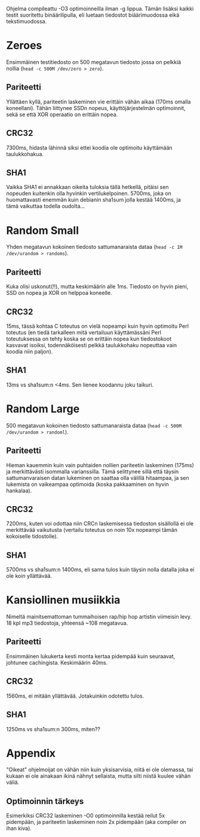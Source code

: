 Ohjelma compileattu -O3 optimoinneilla ilman -g lippua.
Tämän lisäksi kaikki testit suoritettu binäärilipulla, eli luetaan tiedostot biäärimuodossa eikä tekstimuodossa.

# Zeroes
Ensimmäinen testitiedosto on 500 megatavun tiedosto jossa on pelkkiä nollia (`head -c 500M /dev/zero > zero`).

## Pariteetti
Yllättäen kyllä, pariteetin laskeminen vie erittäin vähän aikaa (170ms omalla koneellani). Tähän liittynee SSDn nopeus, käyttöjärjestelmän optimoinnit, sekä se että XOR operaatio on erittäin nopea.

## CRC32
7300ms, hidasta lähinnä siksi ettei koodia ole optimoitu käyttämään taulukkohakua.

## SHA1
Vaikka SHA1 ei annakkaan oikeita tuloksia tällä hetkellä, pitäisi sen nopeuden kuitenkin olla hyvinkin vertilukelpoinen. 5700ms, joka on huomattavasti enemmän kuin debianin sha1sum jolla kestää 1400ms, ja tämä vaikuttaa todella oudolta...

# Random Small
Yhden megatavun kokoinen tiedosto sattumanaraista dataa (`head -c 1M /dev/urandom > randoms`).

## Pariteetti
Kuka olisi uskonut(!!), mutta keskimäärin alle 1ms. Tiedosto on hyvin pieni, SSD on nopea ja XOR on helppoa koneelle.

## CRC32
15ms, tässä kohtaa C toteutus on vielä nopeampi kuin hyvin optimoitu Perl toteutus (en tiedä tarkalleen mitä vertailuun käyttämässäni Perl toteutuksessa on tehty koska se on erittäin nopea kun tiedostokoot kasvavat isoiksi, todennäköisesti pelkkä taulukkohaku nopeuttaa vain koodia niin paljon).

## SHA1
13ms vs sha1sum:n <4ms. Sen lienee koodannu joku taikuri.

# Random Large
500 megatavun kokoinen tiedosto sattumanaraista dataa (`head -c 500M /dev/urandom > randoml`).

## Pariteetti
Hieman kauemmin kuin vain puhtaiden nollien pariteetin laskeminen (175ms) ja merkittävästi isommalla varianssilla. Tämä selittynee sillä että täysin sattumanvaraisen datan lukeminen on saattaa olla välillä hitaampaa, ja sen lukemista on vaikeampaa optimoida (koska pakkaaminen on hyvin hankalaa).

## CRC32
7200ms, kuten voi odottaa niin CRCn laskemisessa tiedoston sisällollä ei ole merkittävää vaikutusta (vertailu toteutus on noin 10x nopeampi tämän kokoiselle tidostolle).

## SHA1
5700ms vs sha1sum:n 1400ms, eli sama tulos kuin täysin nolla datalla joka ei ole koin yllättävää.

# Kansiollinen musiikkia
Nimeltä mainitsemattoman tummaihoisen rap/hip hop artistin viimeisin levy. 18 kpl mp3 tiedostoja, yhteensä ~108 megatavua.

## Pariteetti
Ensimmäinen lukukerta kesti monta kertaa pidempää kuin seuraavat, johtunee cachingista. Keskimäärin 40ms.

## CRC32
1560ms, ei mitään yllättävää. Jotakuinkin odotettu tulos.

## SHA1
1250ms vs sha1sum:n 300ms, miten??

# Appendix
"Oikeat" ohjelmoijat on vähän niin kuin yksisarvisia, niitä ei ole olemassa, tai kukaan ei ole ainakaan ikinä nähnyt sellaista, mutta silti niistä kuulee vähän väliä.

## Optimoinnin tärkeys
Esimerkiksi CRC32 laskeminen -O0 optimoinnilla kestää reilut 5x pidempään, ja pariteetin laskeminen noin 2x pidempään (aka compiler on ihan kiva).
